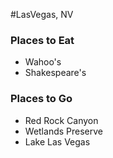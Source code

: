 #LasVegas, NV

### Places to Eat
- Wahoo's
- Shakespeare's

### Places to Go
- Red Rock Canyon
- Wetlands Preserve
- Lake Las Vegas

